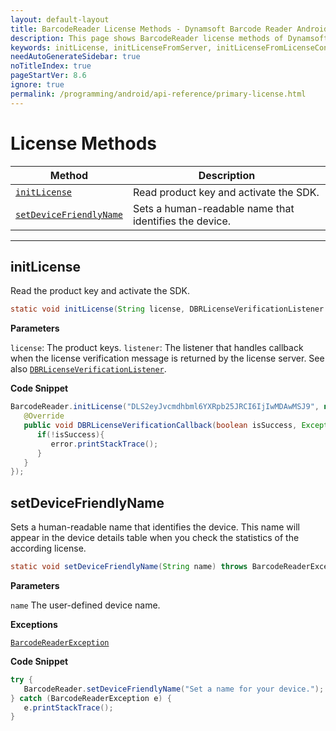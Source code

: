 ```yaml
---
layout: default-layout
title: BarcodeReader License Methods - Dynamsoft Barcode Reader Android API Reference
description: This page shows BarcodeReader license methods of Dynamsoft Barcode Reader for Android SDK.
keywords: initLicense, initLicenseFromServer, initLicenseFromLicenseContent, outputLicenseToString, license methods, BarcodeReader, api reference, android
needAutoGenerateSidebar: true
noTitleIndex: true
pageStartVer: 8.6
ignore: true
permalink: /programming/android/api-reference/primary-license.html
---
```



# License Methods

  | Method               | Description |
  |----------------------|-------------|
  | [`initLicense`](#initlicense) | Read product key and activate the SDK. |
  | [`setDeviceFriendlyName`](#setdevicefriendlyname) | Sets a human-readable name that identifies the device. |

  ---

## initLicense

Read the product key and activate the SDK.

```java
static void initLicense(String license, DBRLicenseVerificationListener listener)
```

**Parameters**

`license`: The product keys.
`listener`: The listener that handles callback when the license verification message is returned by the license server. See also [`DBRLicenseVerificationListener`](interface-dbrlicenseverificationlistener.html).

**Code Snippet**

```java
BarcodeReader.initLicense("DLS2eyJvcmdhbml6YXRpb25JRCI6IjIwMDAwMSJ9", new DBRLicenseVerificationListener() {
   @Override
   public void DBRLicenseVerificationCallback(boolean isSuccess, Exception error) {
      if(!isSuccess){
         error.printStackTrace();
      }
   }
});
```

## setDeviceFriendlyName

Sets a human-readable name that identifies the device. This name will appear in the device details table when you check the statistics of the according license.

```java
static void setDeviceFriendlyName(String name) throws BarcodeReaderException
```

**Parameters**

`name` The user-defined device name.  

**Exceptions**

[`BarcodeReaderException`](auxiliary-BarcodeReaderException.html)

**Code Snippet**

```java
try {
   BarcodeReader.setDeviceFriendlyName("Set a name for your device.");
} catch (BarcodeReaderException e) {
   e.printStackTrace();
}
```
